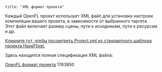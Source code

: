 ```
title: "XML формат проекта"
```

Каждый OpenFL проект использует XML файл для установки настроек компиляции вашего проекта, в зависимости от выбранного таргета. Этот файл включает размер сцены, пути к исходникам, пути к ресурсам и др.

[Кликните тут, чтобы посомтреть Project.xml из стандартного шаблона проекта HaxeFlixel.](http://github.com/HaxeFlixel/flixel-templates/blob/master/default/Project.xml.tpl)

Здесь находится полная спецификация XML файла:

[OpenFL формат проекта](https://gist.github.com/jgranick/1763850#file-gistfile1-xml)
<gist>1763850</gist>